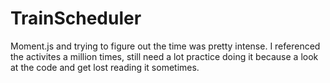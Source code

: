# TrainScheduler

Moment.js and trying to figure out the time was pretty intense. I referenced the activites a million times, still need a lot practice doing it because a look at the code and get lost reading it sometimes.